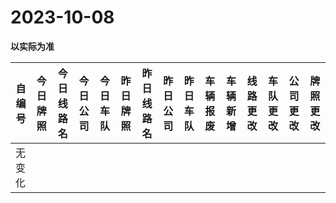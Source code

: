 # 2023-10-08

**以实际为准**

| 自编号      | 今日牌照      | 今日线路名 | 今日公司  | 今日车队 | 昨日牌照      | 昨日线路名 | 昨日公司  | 昨日车队 | 车辆报废 | 车辆新增 | 线路更改  | 车队更改  | 公司更改 | 牌照更改 |
|----------|-----------|-------|-------|------|-----------|-------|-------|------|------|------|-------|-------|------|------|
| 无变化 |
